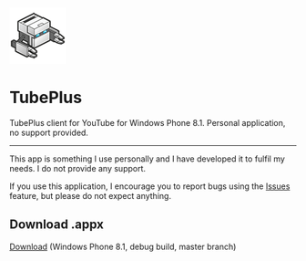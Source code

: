 ![ApplicationIcon](https://raw.githubusercontent.com/milankragujevic/tubeplus-wp81/master/www/assets/ApplicationIcon.png)

# TubePlus

TubePlus client for YouTube for Windows Phone 8.1. Personal application, no support provided.

---

This app is something I use personally and I have developed it to fulfil my needs. I do not provide any support.

If you use this application, I encourage you to report bugs using the [Issues](https://github.com/milankragujevic/tubeplus-wp81/issues) feature, but please do not expect anything. 

## Download .appx

[Download](https://build.phonegap.com/apps/3198662/download/winphone) (Windows Phone 8.1, debug build, master branch)
